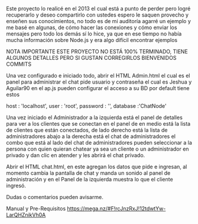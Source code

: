 Este proyecto lo realicé en el 2013 el cual está a punto de perder pero logré recuperarlo y deseo compartirlo con ustedes espero le saquen provecho y enseñen sus conocimientos, no todo es de mi auditoría agarré un ejemplo y me basé en algunas, de cómo hacer las conexiones y cómo enviar los mensajes pero todo los demás sí lo hice, ya que en ese tiempo no había mucha información sobre Node.js y era algo difícil encontrar ejemplos

NOTA IMPORTANTE 
ESTE PROYECTO NO ESTÁ 100% TERMINADO, TIENE ALGUNOS DETALLES PERO SI GUSTAN CORREGIRLOS BIENVENIDOS COMMITS

Una vez configurado e iniciado todo, abrir el HTML Admin.html el cual es el panel para administrar el chat pide usuario y contraseña el cual es Jeshua y Aguilar90 en el ap.js pueden configurar el acceso a su BD por default tiene estos

host : 'localhost', user : 'root', password : '', database :'ChatNode'

Una vez iniciado el Administrador a la izquierda está el panel de detalles para ver a los clientes que se conectan en el panel de en medio está la lista de clientes que están conectados, de lado derecho está la lista de administradores abajo a la derecha está el chat de administradores el combo que está al lado del chat de administradores pueden seleccionar a la persona con quien quieran chatear ya sea un cliente o un administrador en privado y dan clic en atender y les abrirá el chat privado.

Abrir el HTML chat.html, en este agregan los datos que pide e ingresan, al momento cambia la pantalla de chat y manda un sonido al panel de administración y en el Panel de la izquierda muestra lo que el cliente ingresó.


Dudas o comentarios pueden avisarme.

Manual y Pre-Requisitos
https://mega.nz/#F!rcJnzRxJ!12tdwtYw-LarQHZnikVh0A
